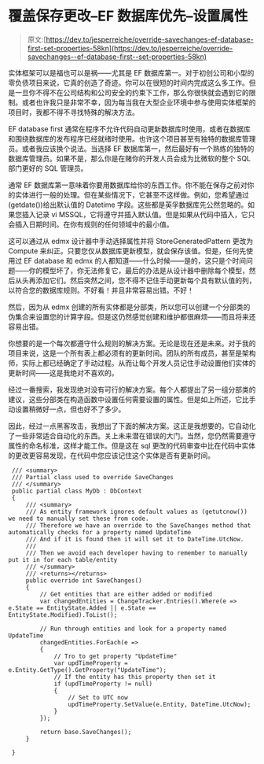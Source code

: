 # 覆盖保存更改–EF 数据库优先–设置属性

> 原文:[https://dev.to/jesperreiche/override-savechanges-ef-database-first-set-properties-58kn](https://dev.to/jesperreiche/override-savechanges--ef-database-first--set-properties-58kn)

实体框架可以是福也可以是祸——尤其是 EF 数据库第一。对于初创公司和小型的零负债项目来说，它真的创造了奇迹。你可以在很短的时间内完成这么多工作。但是一旦你不得不在公司结构和公司安全的约束下工作，那么你很快就会遇到它的限制。或者也许我只是非常不幸，因为每当我在大型企业环境中参与使用实体框架的项目时，我都不得不寻找特殊的解决方法。

EF database first 通常在程序不允许代码自动更新数据库时使用，或者在数据库和围绕数据库的发布程序已经就绪时使用。也许这个项目甚至有独特的数据库管理员。或者我应该换个说法。当选择 EF 数据库第一，然后最好有一个熟练的独特的数据库管理员。如果不是，那么你是在赌你的开发人员会成为比微软的整个 SQL 部门更好的 SQL 管理员。

通常 EF 数据库第一意味着你要用数据库给你的东西工作。你不能在保存之前对你的实体进行一般的处理。但在某些情况下，它甚至不这样做。例如，您希望通过(getdate())给出默认值的 Datetime 字段。这些都是英孚数据库先公然忽略的。如果您插入记录 vi MSSQL，它将遵守并插入默认值。但是如果从代码中插入，它只会插入日期时间。在你有规则的任何领域中的最小值。

这可以通过从 edmx 设计器中手动选择属性并将 StoreGeneratedPattern 更改为 Compute 来纠正。只要您仅从数据库更新模型，就会保存该值。但是，任何先使用过 EF database 和 edmx 的人都知道——什么时候——是的，这只是个时间问题——你的模型坏了，你无法修复它，最后的办法是从设计器中删除每个模型，然后从头再添加它们。然后突然之间，您不得不记住手动更新每个具有默认值的列，以符合您的数据库规则。不好看！并且非常容易出错。不好！

然后，因为从 edmx 创建的所有实体都是分部类，所以您可以创建一个分部类的伪集合来设置您的计算字段。但是这仍然感觉创建和维护都很麻烦——而且将来还容易出错。

你想要的是一个每次都遵守什么规则的解决方案。无论是现在还是未来。对于我的项目来说，这是一个所有表上都必须有的更新时间。团队的所有成员，甚至是架构师，实际上都已经确定了手动过程。从而让每个开发人员记住手动设置他们实体的更新时间——这是我绝对不喜欢的。

经过一番搜索，我发现绝对没有可行的解决方案。每个人都提出了另一组分部类的建议，这些分部类在构造函数中设置任何需要设置的属性。但是如上所述，它比手动设置稍微好一点，但也好不了多少。

因此，经过一点黑客攻击，我想出了下面的解决方案。这正是我想要的。它自动化了一些非常适合自动化的东西。关上未来潜在错误的大门。当然，您仍然需要遵守属性的命名标准，这样才能工作。但是这在 sql 更改的代码审查中比在代码中实体的更改更容易发现，在代码中您应该记住这个实体是否有更新时间。

```
 /// <summary>
 /// Partial class used to override SaveChanges
 /// </summary>
 public partial class MyDb : DbContext
 {
     /// <summary>
     /// As entity framework ignores default values as (getutcnow()) we need to manually set these from code.
     /// Therefore we have an override to the SaveChanges method that automatically checks for a property named UpdateTime
     /// And if it is found then it will set it to DateTime.UtcNow.
     ///
     /// Then we avoid each developer having to remember to manually put it in for each table/entity
     /// </summary>
     /// <returns></returns>
     public override int SaveChanges()
     {
         // Get entities that are either added or modified
         var changedEntities = ChangeTracker.Entries().Where(e => e.State == EntityState.Added || e.State == EntityState.Modified).ToList();

         // Run through entities and look for a property named UpdateTime
         changedEntities.ForEach(e =>
         {
             // Tro to get property "UpdateTime"
             var updTimeProperty = e.Entity.GetType().GetProperty("UpdateTime");
             // If the entity has this property then set it
             if (updTimeProperty != null)
             {
                 // Set to UTC now
                 updTimeProperty.SetValue(e.Entity, DateTime.UtcNow);
             }
         });

         return base.SaveChanges();
     }

 } 
```